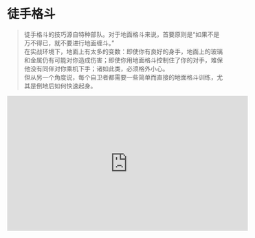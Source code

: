 # 徒手格斗

> 徒手格斗的技巧源自特种部队。对于地面格斗来说，首要原则是“如果不是万不得已，就不要进行地面缠斗。”<br>
在实战环境下，地面上有太多的变数：即使你有良好的身手，地面上的玻璃和金属仍有可能对你造成伤害；即使你用地面格斗控制住了你的对手，难保他没有同伴对你乘机下手；诸如此类，必须格外小心。<br>
但从另一个角度说，每个自卫者都需要一些简单而直接的地面格斗训练，尤其是倒地后如何快速起身。

<iframe width="560" height="315" src="https://www.youtube.com/embed/NGvi0ac_n0I" frameborder="0" allow="autoplay; encrypted-media" allowfullscreen></iframe>
